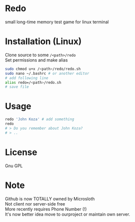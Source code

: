 # Redo
small long-time memory test game for linux terminal
# Installation (Linux)
Clone source to some `/<path>/redo` <br>
Set permissions and make alias
```bash
sudo chmod u+x /<path>/redo/redo.sh
sudo nano ~/.bashrc # or another editor
# add following line
alias redo=/<path>/redo.sh
# save file
```
# Usage
```bash
redo 'John Koza' # add something
redo
# > Do you remember about John Koza?
# > .. 
```
# License 
  Gnu GPL
  
# Note
Github is now TOTALLY owned by Microsloth <br>
Not client nor server-side free <br>
More recently requires Phone Number (!) <br>
It's now better idea move to ourproject or maintain own server.

